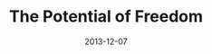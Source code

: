 ---
layout: message
category: message
series: "The Gift of Freedom"
title: "The Potential of Freedom"
date: 2013-12-07
message_id: 834
---